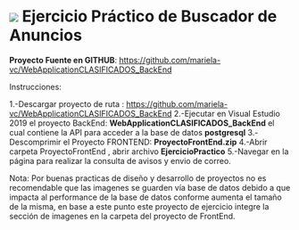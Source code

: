 ![](https://images.alphacoders.com/750/75023.jpg)
Ejercicio Práctico de Buscador de Anuncios
=======================
**Proyecto Fuente en GITHUB**: https://github.com/mariela-vc/WebApplicationCLASIFICADOS_BackEnd

Instrucciones:

1.-Descargar proyecto de ruta : https://github.com/mariela-vc/WebApplicationCLASIFICADOS_BackEnd
2.-Ejecutar en Visual Estudio 2019 el proyecto BackEnd:  **WebApplicationCLASIFICADOS_BackEnd** el cual contiene la API para acceder a la base de datos **postgresql** 
3.-Descomprimir el Proyecto FRONTEND:  **ProyectoFrontEnd.zip**
4.-Abrir carpeta ProyectoFrontEnd , abrir archivo **EjercicioPractico**
5.-Navegar en la página para  realizar la consulta de avisos y envio de correo.

Nota: Por buenas practicas de diseño y desarrollo de proyectos  no es recomendable que las imagenes se guarden vía base de datos debido a que impacta al performance de la base de datos conforme aumenta el tamaño de la misma, en base a este punto este proyecto de ejercicio integre la sección de imagenes en la carpeta del proyecto de FrontEnd.



